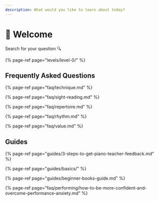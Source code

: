 ```yaml
---
description: What would you like to learn about today?
---
```


# 👋 Welcome

Search for your question 🔍

{% page-ref page="levels/level-0/" %}



## **Frequently Asked Questions**

{% page-ref page="faq/technique.md" %}

{% page-ref page="faq/sight-reading.md" %}

{% page-ref page="faq/repertoire.md" %}

{% page-ref page="faq/rhythm.md" %}

{% page-ref page="faq/value.md" %}

## Guides

{% page-ref page="guides/3-steps-to-get-piano-teacher-feedback.md" %}

{% page-ref page="guides/basics/" %}

{% page-ref page="guides/beginner-books-guide.md" %}

{% page-ref page="faq/performing/how-to-be-more-confident-and-overcome-performance-anxiety.md" %}



